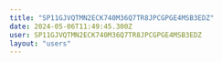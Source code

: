 ```yaml
---
title: "SP11GJVQTMN2ECK740M36Q7TR8JPCGPGE4MSB3EDZ"
date: 2024-05-06T11:49:45.300Z
user: SP11GJVQTMN2ECK740M36Q7TR8JPCGPGE4MSB3EDZ
layout: "users"
---
```

    